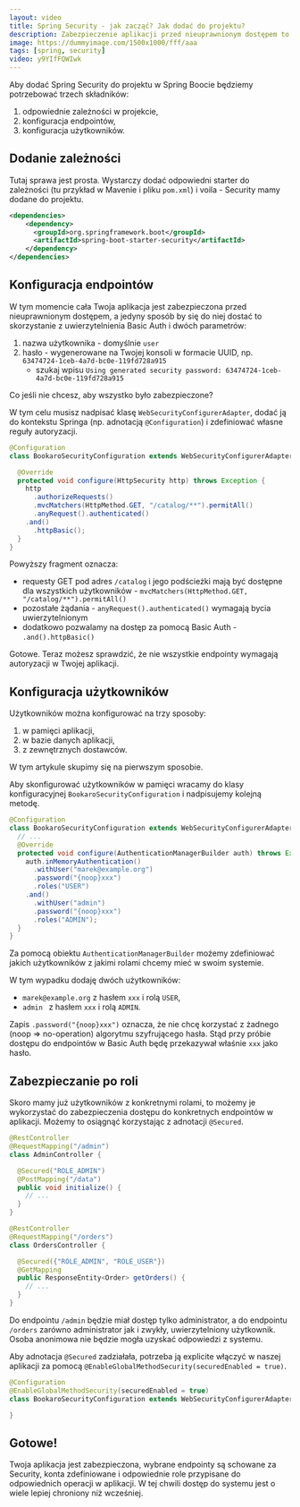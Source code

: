```yaml
---
layout:	video
title: Spring Security - jak zacząć? Jak dodać do projektu?
description: Zabezpieczenie aplikacji przed nieuprawnionym dostępem to jedna z najważniejszych rzeczy do zrobienia przed wypuszczeniem programu do klientów. Nie możemy sobie pozwolić na to, by dowolny użytkownik aplikacji miał dostęp do wszystkich danych i funkcji systemu. Na szczęście w Springu możemy łatwo o to zadbać z pomocą projektu Spring Security, a w tym wpisie pokażę Ci jak to zrobić :)
image: https://dummyimage.com/1500x1000/fff/aaa
tags: [spring, security]
video: y9YIfFQWIwk
---
```


Aby dodać Spring Security do projektu w Spring Boocie będziemy potrzebować trzech składników:

1. odpowiednie zależności w projekcie,
2. konfiguracja endpointów,
3. konfiguracja użytkowników.


## Dodanie zależności

Tutaj sprawa jest prosta. Wystarczy dodać odpowiedni starter do zależności (tu przykład w Mavenie i pliku `pom.xml`) i voila - Security mamy dodane do projektu.

```xml
<dependencies>
    <dependency>
      <groupId>org.springframework.boot</groupId>
      <artifactId>spring-boot-starter-security</artifactId>
    </dependency>
</dependencies>
```

## Konfiguracja endpointów

W tym momencie cała Twoja aplikacja jest zabezpieczona przed nieuprawnionym dostępem, a jedyny sposób by się do niej dostać to skorzystanie z uwierzytelnienia Basic Auth i dwóch parametrów:

1. nazwa użytkownika - domyślnie `user`
2. hasło - wygenerowane na Twojej konsoli w formacie UUID, np. `63474724-1ceb-4a7d-bc0e-119fd728a915`
	* szukaj wpisu `Using generated security password: 63474724-1ceb-4a7d-bc0e-119fd728a915`


Co jeśli nie chcesz, aby wszystko było zabezpieczone?

W tym celu musisz nadpisać klasę `WebSecurityConfigurerAdapter`, dodać ją do kontekstu Springa (np. adnotacją `@Configuration`) i zdefiniować własne reguły autoryzacji.

```java
@Configuration
class BookaroSecurityConfiguration extends WebSecurityConfigurerAdapter {

  @Override
  protected void configure(HttpSecurity http) throws Exception {
    http
      .authorizeRequests()
      .mvcMatchers(HttpMethod.GET, "/catalog/**").permitAll()
      .anyRequest().authenticated()
    .and()
      .httpBasic();
  }
}
```

Powyższy fragment oznacza:

* requesty GET pod adres `/catalog` i jego podścieżki mają być dostępne dla wszystkich użytkowników - `mvcMatchers(HttpMethod.GET, "/catalog/**").permitAll()`
* pozostałe żądania - `anyRequest().authenticated()` wymagają bycia uwierzytelnionym
* dodatkowo pozwalamy na dostęp za pomocą Basic Auth - `.and().httpBasic()`

Gotowe. Teraz możesz sprawdzić, że nie wszystkie endpointy wymagają autoryzacji w Twojej aplikacji.

## Konfiguracja użytkowników

Użytkowników można konfigurować na trzy sposoby:

1. w pamięci aplikacji,
2. w bazie danych aplikacji,
3. z zewnętrznych dostawców.

W tym artykule skupimy się na pierwszym sposobie.

Aby skonfigurować użytkowników w pamięci wracamy do klasy konfiguracyjnej `BookaroSecurityConfiguration` i nadpisujemy kolejną metodę.

```java
@Configuration
class BookaroSecurityConfiguration extends WebSecurityConfigurerAdapter {
  // ...
  @Override
  protected void configure(AuthenticationManagerBuilder auth) throws Exception {
    auth.inMemoryAuthentication()
      .withUser("marek@example.org")
      .password("{noop}xxx")
      .roles("USER")
    .and()
      .withUser("admin")
      .password("{noop}xxx")
      .roles("ADMIN");
  }
}	    
```

Za pomocą obiektu `AuthenticationManagerBuilder` możemy zdefiniować jakich użytkowników z jakimi rolami chcemy mieć w swoim systemie.

W tym wypadku dodaję dwóch użytkowników:

* `marek@example.org` z hasłem `xxx` i rolą `USER`,
* `admin ` z hasłem `xxx` i rolą `ADMIN`.

Zapis `.password("{noop}xxx")` oznacza, że nie chcę korzystać z żadnego (noop => no-operation) algorytmu szyfrującego hasła. Stąd przy próbie dostępu do endpointów w Basic Auth będę przekazywał właśnie `xxx` jako hasło.

## Zabezpieczanie po roli

Skoro mamy już użytkowników z konkretnymi rolami, to możemy je wykorzystać do zabezpieczenia dostępu do konkretnych endpointów w aplikacji. Możemy to osiągnąć korzystając z adnotacji `@Secured`.

```java
@RestController
@RequestMapping("/admin")
class AdminController {

  @Secured("ROLE_ADMIN")
  @PostMapping("/data")
  public void initialize() {
    // ...
  }
}
```

```java
@RestController
@RequestMapping("/orders")
class OrdersController {

  @Secured({"ROLE_ADMIN", "ROLE_USER"})
  @GetMapping
  public ResponseEntity<Order> getOrders() {
    // ...
  }
}
```

Do endpointu `/admin` będzie miał dostęp tylko administrator, a do endpointu `/orders` zarówno administrator jak i zwykły, uwierzytelniony użytkownik. Osoba anonimowa nie będzie mogła uzyskać odpowiedzi z systemu.

Aby adnotacja `@Secured` zadziałała, potrzeba ją explicite włączyć w naszej aplikacji za pomocą `@EnableGlobalMethodSecurity(securedEnabled = true)`.

```java
@Configuration
@EnableGlobalMethodSecurity(securedEnabled = true)
class BookaroSecurityConfiguration extends WebSecurityConfigurerAdapter {

}
```

## Gotowe!

Twoja aplikacja jest zabezpieczona, wybrane endpointy są schowane za Security, konta zdefiniowane i odpowiednie role przypisane do odpowiednich operacji w aplikacji. W tej chwili dostęp do systemu jest o wiele lepiej chroniony niż wcześniej.

